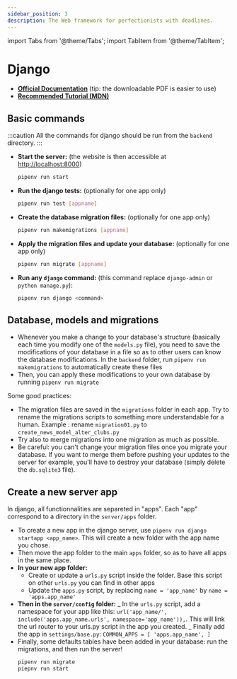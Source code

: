 ```yaml
---
sidebar_position: 3
description: The Web framework for perfectionists with deadlines. 
---
```


import Tabs from '@theme/Tabs';
import TabItem from '@theme/TabItem';

# Django

* **[Official Documentation](https://docs.djangoproject.com/)** (tip: the downloadable PDF is easier to use)
* **[Recommended Tutorial (MDN)](https://developer.mozilla.org/en-US/docs/Learn/Server-side/Django)**

## Basic commands

:::caution
All the commands for django should be run from the `backend` directory.
:::

* **Start the server:** (the website is then accessible at [http://localhost:8000](http://localhost:8000))
  ```bash
  pipenv run start
  ```
* **Run the django tests:** (optionally for one app only)
  ```bash
  pipenv run test [appname]
  ```
* **Create the database migration files:** (optionally for one app only)
  ```bash
  pipenv run makemigrations [appname]
  ```
* **Apply the migration files and update your database:** (optionally for one app only)
  ```bash
  pipenv run migrate [appname]
  ```
* **Run any `django` command:** (this command replace `django-admin` or `python manage.py`):
  ```bash
  pipenv run django <command>
  ```

## Database, models and migrations

- Whenever you make a change to your database's structure (basically each time you modify one of the `models.py` file), you need to save the modifications of your database in a file so as to other users can know the database modifications. In the `backend` folder, run `pipenv run makemigrations` to automatically create these files
- Then, you can apply these modifications to your own database by running `pipenv run migrate`

Some good practices:

- The migration files are saved in the `migrations` folder in each app. Try to rename the migrations scripts to something more understandable for a human. Example : rename `migration01.py` to `create_news_model_alter_clubs.py`
- Try also to merge migrations into one migration as much as possible.
- Be careful: you can't change your migration files once you migrate your database. If you want to merge them before pushing your updates to the server for example, you'll have to destroy your database (simply delete the `db.sqlite3` file).

## Create a new server app

In django, all functionnalities are separeted in "apps". Each "app" correspond to a directory in the `server/apps` folder.

- To create a new app in the django server, use `pipenv run django startapp <app_name>`. This will create a new folder with the app name you chose.
- Then move the app folder to the main `apps` folder, so as to have all apps in the same place.
- **In your new app folder:**
  - Create or update a `urls.py` script inside the folder. Base this script on other `urls.py` you can find in other apps
  - Update the `apps.py` script, by replacing `name = 'app_name'` by `name = 'apps.app_name'`
- **Then in the `server/config` folder:**
  _ In the `urls.py` script, add a namespace for your app like this: `url('app_name/', include('apps.app_name.urls', namespace='app_name')),`. This will link the url router to your urls.py script in the app you created.
  _ Finally add the app in `settings/base.py`:
  `COMMON_APPS = [ 'apps.app_name', ]`
- Finally, some defaults tables have been added in your database: run the migrations, and then run the server!
    ```bash
    pipenv run migrate
    piepnv run start
    ```
